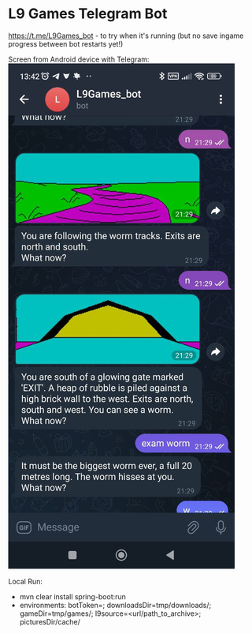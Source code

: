 # L9 Games Telegram Bot

https://t.me/L9Games_bot - to try when it's running (but no save ingame progress between bot restarts yet!)

Screen from Android device with Telegram:
![logo](screenshot.jpg)

Local Run:
 - mvn clear install spring-boot:run
 - environments: botToken=<botToken>;
       downloadsDir=tmp/downloads/; 
       gameDir=tmp/games/;
       l9source=<url/path_to_archive>;
       picturesDir/cache/
